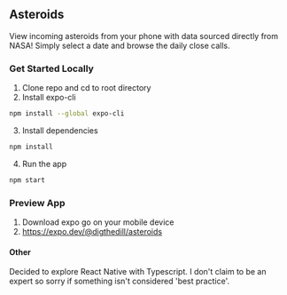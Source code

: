 ## Asteroids

View incoming asteroids from your phone with data sourced directly from NASA! Simply select a date and browse the daily close calls.

### Get Started Locally

1. Clone repo and cd to root directory
2. Install expo-cli

```bash
npm install --global expo-cli
```

3. Install dependencies

```bash
npm install
```

4. Run the app

```bash
npm start
```

### Preview App

1. Download expo go on your mobile device
2. https://expo.dev/@digthedill/asteroids

#### Other

Decided to explore React Native with Typescript. I don't claim to be an expert so sorry if something isn't considered 'best practice'.
